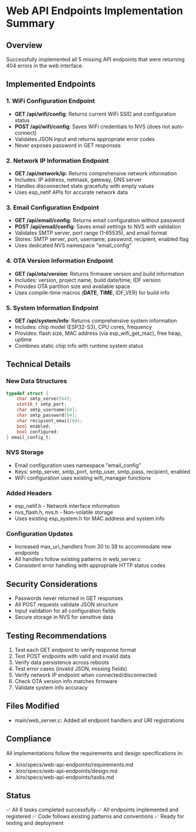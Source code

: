 # Web API Endpoints Implementation Summary

## Overview
Successfully implemented all 5 missing API endpoints that were returning 404 errors in the web interface.

## Implemented Endpoints

### 1. WiFi Configuration Endpoint
- **GET /api/wifi/config**: Returns current WiFi SSID and configuration status
- **POST /api/wifi/config**: Saves WiFi credentials to NVS (does not auto-connect)
- Validates JSON input and returns appropriate error codes
- Never exposes password in GET responses

### 2. Network IP Information Endpoint
- **GET /api/network/ip**: Returns comprehensive network information
- Includes: IP address, netmask, gateway, DNS server
- Handles disconnected state gracefully with empty values
- Uses esp_netif APIs for accurate network data

### 3. Email Configuration Endpoint
- **GET /api/email/config**: Returns email configuration without password
- **POST /api/email/config**: Saves email settings to NVS with validation
- Validates SMTP server, port range (1-65535), and email format
- Stores: SMTP server, port, username, password, recipient, enabled flag
- Uses dedicated NVS namespace "email_config"

### 4. OTA Version Information Endpoint
- **GET /api/ota/version**: Returns firmware version and build information
- Includes: version, project name, build date/time, IDF version
- Provides OTA partition size and available space
- Uses compile-time macros (__DATE__, __TIME__, IDF_VER) for build info

### 5. System Information Endpoint
- **GET /api/system/info**: Returns comprehensive system information
- Includes: chip model (ESP32-S3), CPU cores, frequency
- Provides: flash size, MAC address (via esp_wifi_get_mac), free heap, uptime
- Combines static chip info with runtime system status

## Technical Details

### New Data Structures
```c
typedef struct {
    char smtp_server[64];
    uint16_t smtp_port;
    char smtp_username[64];
    char smtp_password[64];
    char recipient_email[64];
    bool enabled;
    bool configured;
} email_config_t;
```

### NVS Storage
- Email configuration uses namespace "email_config"
- Keys: smtp_server, smtp_port, smtp_user, smtp_pass, recipient, enabled
- WiFi configuration uses existing wifi_manager functions

### Added Headers
- esp_netif.h - Network interface information
- nvs_flash.h, nvs.h - Non-volatile storage
- Uses existing esp_system.h for MAC address and system info

### Configuration Updates
- Increased max_uri_handlers from 30 to 38 to accommodate new endpoints
- All handlers follow existing patterns in web_server.c
- Consistent error handling with appropriate HTTP status codes

## Security Considerations
- Passwords never returned in GET responses
- All POST requests validate JSON structure
- Input validation for all configuration fields
- Secure storage in NVS for sensitive data

## Testing Recommendations
1. Test each GET endpoint to verify response format
2. Test POST endpoints with valid and invalid data
3. Verify data persistence across reboots
4. Test error cases (invalid JSON, missing fields)
5. Verify network IP endpoint when connected/disconnected
6. Check OTA version info matches firmware
7. Validate system info accuracy

## Files Modified
- main/web_server.c: Added all endpoint handlers and URI registrations

## Compliance
All implementations follow the requirements and design specifications in:
- .kiro/specs/web-api-endpoints/requirements.md
- .kiro/specs/web-api-endpoints/design.md
- .kiro/specs/web-api-endpoints/tasks.md

## Status
✅ All 6 tasks completed successfully
✅ All endpoints implemented and registered
✅ Code follows existing patterns and conventions
✅ Ready for testing and deployment
